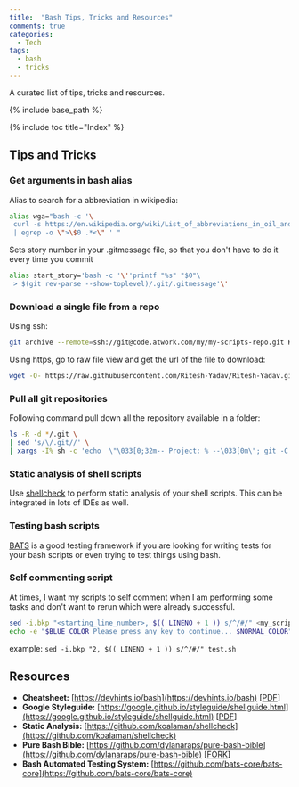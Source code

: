 ```yaml
---
title:  "Bash Tips, Tricks and Resources"
comments: true
categories: 
  - Tech
tags:
  - bash
  - tricks
---
```


A curated list of tips, tricks and resources.

{% include base_path %}

{% include toc title="Index" %}

## Tips and Tricks

### Get arguments in bash alias

Alias to search for a abbreviation in wikipedia:

```bash
alias wga="bash -c '\
 curl -s https://en.wikipedia.org/wiki/List_of_abbreviations_in_oil_and_gas_exploration_and_production \
 | egrep -o \">\$0 .*<\" ' "
```

Sets story number in your .gitmessage file, so that you don't have to do it every time you commit

```bash
alias start_story='bash -c '\''printf "%s" "$0"\
 > $(git rev-parse --show-toplevel)/.git/.gitmessage'\' 
```

### Download a single file from a repo

Using ssh:

```bash
git archive --remote=ssh://git@code.atwork.com/my/my-scripts-repo.git HEAD tool.sh | tar –xv 
```

Using https, go to raw file view and get the url of the file to download:

```bash
wget -O- https://raw.githubusercontent.com/Ritesh-Yadav/Ritesh-Yadav.github.io/master/assets/scripts/install_recipe_reader.sh
```

### Pull all git repositories

Following command pull down all the repository available in a folder:

```bash
ls -R -d */.git \
| sed 's/\/.git//' \
| xargs -I% sh -c 'echo  \"\033[0;32m-- Project: % --\033[0m\"; git -C % pull -r --autostash --all'
```

### Static analysis of shell scripts

Use [shellcheck](https://github.com/koalaman/shellcheck) to perform static analysis of your shell scripts. This can be integrated in lots of IDEs as well.

### Testing bash scripts

[BATS](https://github.com/bats-core/bats-core) is a good testing framework if you are looking for writing tests for your bash scripts or even trying to test things using bash.

### Self commenting script

At times, I want my scripts to self comment when I am performing some tasks and don't want to rerun which were already successful.

```bash
sed -i.bkp "<starting_line_number>, $(( LINENO + 1 )) s/^/#/" <my_script_name>.sh
echo -e "$BLUE_COLOR Please press any key to continue... $NORMAL_COLOR" && read -r -n 1 -s
```

example: `sed -i.bkp "2, $(( LINENO + 1 )) s/^/#/" test.sh`

## Resources

* **Cheatsheet:** [https://devhints.io/bash](https://devhints.io/bash) [[PDF](/assets/docs/bash/DevHints.io.pdf)]
* **Google Styleguide:** [https://google.github.io/styleguide/shellguide.html](https://google.github.io/styleguide/shellguide.html) [[PDF](/assets/docs/bash/GoogleStyleGuide.pdf)]
* **Static Analysis:** [https://github.com/koalaman/shellcheck](https://github.com/koalaman/shellcheck)
* **Pure Bash Bible:** [https://github.com/dylanaraps/pure-bash-bible](https://github.com/dylanaraps/pure-bash-bible) [[FORK](https://github.com/Ritesh-Yadav/pure-bash-bible)]
* **Bash Automated Testing System:** [https://github.com/bats-core/bats-core](https://github.com/bats-core/bats-core)
